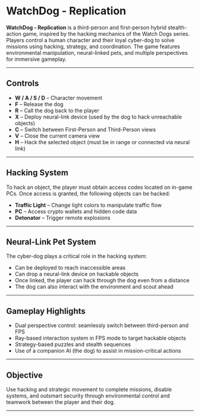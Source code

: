 # WatchDog - Replication

**WatchDog - Replication** is a third-person and first-person hybrid stealth-action game, inspired by the hacking mechanics of the Watch Dogs series. Players control a human character and their loyal cyber-dog to solve missions using hacking, strategy, and coordination. The game features environmental manipulation, neural-linked pets, and multiple perspectives for immersive gameplay.

---

## Controls

- **W / A / S / D** – Character movement  
- **F** – Release the dog  
- **R** – Call the dog back to the player  
- **X** – Deploy neural-link device (used by the dog to hack unreachable objects)  
- **C** – Switch between First-Person and Third-Person views  
- **V** – Close the current camera view  
- **H** – Hack the selected object (must be in range or connected via neural link)  

---

## Hacking System

To hack an object, the player must obtain access codes located on in-game PCs. Once access is granted, the following objects can be hacked:

- **Traffic Light** – Change light colors to manipulate traffic flow  
- **PC** – Access crypto wallets and hidden code data  
- **Detonator** – Trigger remote explosions  

---

## Neural-Link Pet System

The cyber-dog plays a critical role in the hacking system:
- Can be deployed to reach inaccessible areas
- Can drop a neural-link device on hackable objects
- Once linked, the player can hack through the dog even from a distance
- The dog can also interact with the environment and scout ahead

---

## Gameplay Highlights

- Dual perspective control: seamlessly switch between third-person and FPS
- Ray-based interaction system in FPS mode to target hackable objects
- Strategy-based puzzles and stealth sequences
- Use of a companion AI (the dog) to assist in mission-critical actions

---

## Objective

Use hacking and strategic movement to complete missions, disable systems, and outsmart security through environmental control and teamwork between the player and their dog.

---
